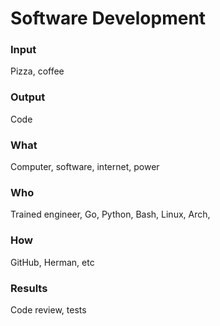 # Software Development

### Input

Pizza, coffee

### Output

Code

### What

Computer, software, internet, power

### Who

Trained engineer, Go, Python, Bash, Linux, Arch, 

### How

GitHub, Herman, etc

### Results

Code review, tests

